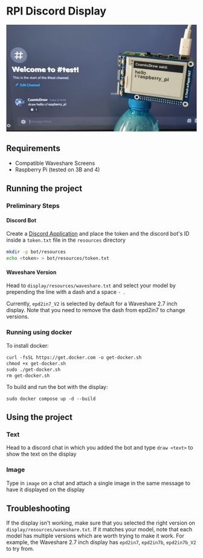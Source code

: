 # RPI Discord Display
<img src="readmepic.png">

## Requirements
* Compatible Waveshare Screens
* Raspberry Pi (tested on 3B and 4)

## Running the project
### Preliminary Steps
#### Discord Bot
Create a [Discord Application](https://discord.com/developers/applications) and place the token and the discord bot's ID inside a `token.txt` file in the `resources` directory
```sh
mkdir -p bot/resources
echo <token> > bot/resources/token.txt
```

#### Waveshare Version
Head to `display/resources/waveshare.txt` and select your model by prepending the line with a dash and a space `- `. 

Currently, `epd2in7_V2` is selected by default for a Waveshare 2.7 inch display. Note that you need to remove the dash from epd2in7 to change versions.

### Running using docker
To install docker:
```
curl -fsSL https://get.docker.com -o get-docker.sh
chmod +x get-docker.sh
sudo ./get-docker.sh
rm get-docker.sh
```

To build and run the bot with the display:
```
sudo docker compose up -d --build
```

## Using the project
### Text
Head to a discord chat in which you added the bot and type `draw <text>` to show the text on the display

### Image
Type in `image` on a chat and attach a single image in the same message to have it displayed on the display

## Troubleshooting
If the display isn't working, make sure that you selected the right version on `display/resources/waveshare.txt`. If it matches your model, note that each model has multiple versions which are worth trying to make it work. For example, the Waveshare 2.7 inch display has `epd2in7`, `epd2in7b`, `epd2in7b_V2` to try from.
